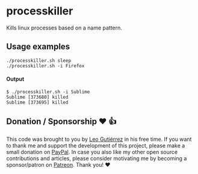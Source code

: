 # processkiller

Kills linux processes based on a name pattern.

## Usage examples

```
./processkiller.sh sleep
./processkiller.sh -i Firefox
```

#### Output

```
$ ./processkiller.sh -i Sublime
Sublime [373680] killed
Sublime [373695] killed
```

## Donation / Sponsorship ❤️ 👍

This code was brought to you by [Leo Gutiérrez](https://github.com/leogtzr) in his free time. If you want to thank me and support the development of this project, please make a small donation on [PayPal](https://www.paypal.me/leogtzr). In case you also like my other open source contributions and articles, please consider motivating me by becoming a sponsor/patron on [Patreon](https://www.patreon.com/leogtzr). Thank you! ❤️
